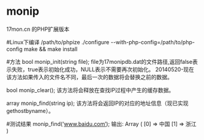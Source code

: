 monip
=====
17mon.cn 的PHP扩展版本

#Linux下编译
/path/to/phpize
./configure --with-php-config=/path/to/php-config
make && make install

#方法
bool monip_init(string file);
file为17monipdb.dat的文件路径,返回false表示失败，true表示初始化成功，NULL表示不需要再次初始化。
20140520-现在该方法如果传入的文件名不同，最后一次的数据将会替换之前的数据。

bool monip_clear();
该方法将会释放在查找IP过程中产生的缓存数据。

array monip_find(string ip);
该方法将会返回IP的对应的地址信息（现已实现gethostbyname）。

#测试结果
monip_find(‘www.baidu.com’);
输出:
Array
(
    [0] => 中国
    [1] => 浙江
)
